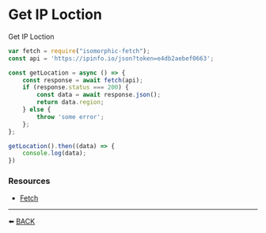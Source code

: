 # Get IP Loction

Get IP Loction
```javascript
var fetch = require("isomorphic-fetch");
const api = 'https://ipinfo.io/json?token=e4db2aebef0663';

const getLocation = async () => {
    const response = await fetch(api);
    if (response.status === 200) {
        const data = await response.json();
        return data.region;
    } else {
        throw 'some error';
    };
};

getLocation().then((data) => {
    console.log(data);
})
```
### Resources
-   [Fetch](https://developer.mozilla.org/en-US/docs/Web/API/Fetch_API)

---

:arrow_left: [BACK](../README.md)